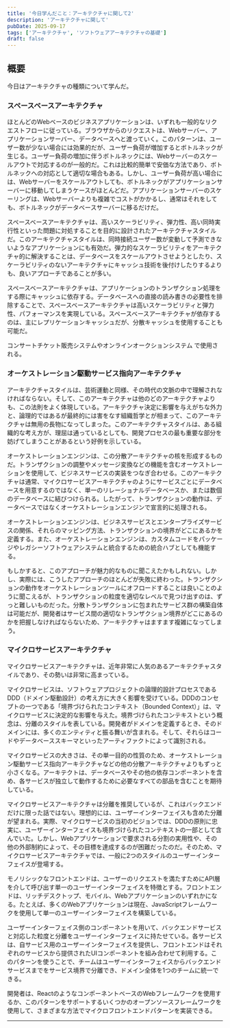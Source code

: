 ```yaml
---
title: '今日学んだこと：アーキテクチャに関して2'
description: 'アーキテクチャに関して'
pubDate: 2025-09-17
tags: ['アーキテクチャ', 'ソフトウェアアーキテクチャの基礎']
draft: false
---
```


## 概要

今日はアーキテクチャの種類について学んだ。


### スペースベースアーキテクチャ

ほとんどのWebベースのビジネスアプリケーションは、いずれも一般的なリクエストフローに従っている。ブラウザからのリクエストは、Webサーバー、アプリケーションサーバー、データベースへと渡っていく。このパターンは、ユーザー数が少ない場合には効果的だが、ユーザー負荷が増加するとボトルネックが生じる。ユーザー負荷の増加に伴うボトルネックには、Webサーバーのスケールアウトで対応するのが一般的だ。これは比較的簡単で安価な方法であり、ボトルネックへの対応として適切な場合もある。しかし、ユーザー負荷が高い場合には、Webサーバーをスケールアウトしても、ボトルネックがアプリケーションサーバーに移動してしまうケースがほとんどだ。アプリケーションサーバーのスケーリングは、Webサーバーよりも複雑でコストがかかるし、通常はそれをしても、ボトルネックがデータベースサーバーに移るだけだ。

スペースベースアーキテクチャは、高いスケーラビリティ、弾力性、高い同時実行性といった問題に対処することを目的に設計されたアーキテクチャスタイルだ。このアーキテクチャスタイルは、同時接続ユーザー数が変動して予測できないようなアプリケーションにも有効だ。弾力的なスケーラビリティをアーキテクチャ的に解決することは、データベースをスケールアウトさせようとしたり、スケーラビリティのないアーキテクチャにキャッシュ技術を後付けしたりするよりも、良いアプローチであることが多い。

スペースベースアーキテクチャは、アプリケーションのトランザクション処理をする際にキャッシュに依存する。データベースへの直接の読み書きの必要性を排除することで、スペースベースアーキテクチャは高いスケーラビリティと弾力性、パフォーマンスを実現している。スペースベースアーキテクチャが依存するのは、主にレプリケーションキャッシュだが、分散キャッシュを使用することも可能だ。

コンサートチケット販売システムやオンラインオークションシステム
で使用される。

### オーケストレーション駆動サービス指向アーキテクチャ

アーキテクチャスタイルは、芸術運動と同様、その時代の文脈の中で理解されなければならない。そして、このアーキテクチャは他のどのアーキテクチャよりも、この法則をよく体現している。アーキテクチャ決定に影響を与えがちな外力と、論理的ではあるが最終的には害をなす組織哲学とが相まって、このアーキテクチャは無用の長物になってしまった。このアーキテクチャスタイルは、ある組織的な考え方が、理屈は通っているとしても、開発プロセスの最も重要な部分を妨げてしまうことがあるという好例を示している。

オーケストレーションエンジンは、この分散アーキテクチャの核を形成するものだ。トランザクションの調整やメッセージ変換などの機能を含むオーケストレーションを使用して、ビジネスサービスの実装をつなぎ合わせる。このアーキテクチャは通常、マイクロサービスアーキテクチャのようにサービスごとにデータベースを用意するのではなく、単一のリレーショナルデータベースか、または数個のデータベースに結びつけられる。したがって、トランザクションの動作は、データベースではなくオーケストレーションエンジンで宣言的に処理される。

オーケストレーションエンジンは、ビジネスサービスとエンタープライズサービスの関係、それらのマッピング方法、トランザクションの境界がどこにあるかを定義する。また、オーケストレーションエンジンは、カスタムコードをパッケージやレガシーソフトウェアシステムと統合するための統合ハブとしても機能する。

もしかすると、このアプローチが魅力的なものに聞こえたかもしれない。しかし、実際には、こうしたアプローチのほとんどが失敗に終わった。トランザクションの動作をオーケストレーションツールにオフロードすることは良いことのように聞こえるが、トランザクションの粒度を適切なレベルで見つけ出すのは、ずっと難しいものだった。分散トランザクションに包まれたサービス群の構築自体は可能だが、開発者はサービス間の適切なトランザクション境界がどこにあるのかを把握しなければならないため、アーキテクチャはますます複雑になってしまう。

### マイクロサービスアーキテクチャ

マイクロサービスアーキテクチャは、近年非常に人気のあるアーキテクチャスタイルであり、その勢いは非常に高まっている。

マイクロサービスは、ソフトウェアプロジェクトの論理的設計プロセスであるDDD（ドメイン駆動設計）の考え方に大きく影響を受けている。DDDのコンセプトの一つである「境界づけられたコンテキスト（Bounded Context）」は、マイクロサービスに決定的な影響を与えた。境界づけられたコンテキストという概念は、分離のスタイルを表している。開発者がドメインを定義するとき、そのドメインには、多くのエンティティと振る舞いが含まれる。そして、それらはコードやデータベーススキーマといったアーティファクトによって識別される。

マイクロサービスの大きさは、その単一目的の性質のため、オーケストレーション駆動サービス指向アーキテクチャなどの他の分散アーキテクチャよりもずっと小さくなる。アーキテクトは、データベースやその他の依存コンポーネントを含め、各サービスが独立して動作するために必要なすべての部品を含むことを期待している。

マイクロサービスアーキテクチャは分離を推奨しているが、これはバックエンドだけに限った話ではない。理想的には、ユーザーインターフェイスも含めた分離が望まれる。実際、マイクロサービスの当初のビジョンでは、DDDの原則に忠実に、ユーザーインターフェイスも境界づけられたコンテキストの一部として含んでいた。しかし、Webアプリケーションで要求される分割の実用性や、その他の外部制約によって、その目標を達成するのが困難だったのだ。そのため、マイクロサービスアーキテクチャでは、一般に2つのスタイルのユーザーインターフェイスが登場する。

モノリシックなフロントエンドは、ユーザーのリクエストを満たすためにAPI層を介して呼び出す単一のユーザーインターフェイスを特徴とする。フロントエンドは、リッチデスクトップ、モバイル、Webアプリケーションのいずれかになる。たとえば、多くのWebアプリケーションは現在、JavaScriptフレームワークを使用して単一のユーザーインターフェイスを構築している。

ユーザーインターフェイス側のコンポーネントを用いて、バックエンドサービスと対応した粒度と分離をユーザーインターフェイスに持たせている。各サービスは、自サービス用のユーザーインターフェイスを提供し、フロントエンドはそれぞれのサービスから提供されたUIコンポーネントを組み合わせて利用する。このパターンを使うことで、チームはユーザーインターフェイスからバックエンドサービスまでをサービス境界で分離でき、ドメイン全体を1つのチームに統一できる。

開発者は、ReactのようなコンポーネントベースのWebフレームワークを使用するか、このパターンをサポートするいくつかのオープンソースフレームワークを使用して、さまざまな方法でマイクロフロントエンドパターンを実装できる。

---

